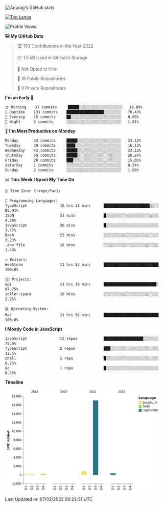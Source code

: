 ![Anurag's GitHub stats](https://github-readme-stats.vercel.app/api?username=sufiane&theme=dark&show_icons=true&count_private=true)


[![Top Langs](https://github-readme-stats.vercel.app/api/top-langs/?username=sufiane&layout=compact)](https://github.com/anuraghazra/github-readme-stats)

<!--START_SECTION:waka-->
![Profile Views](http://img.shields.io/badge/Profile%20Views-2-blue)

**🐱 My GitHub Data** 

> 🏆 163 Contributions in the Year 2022
 > 
> 📦 1.5 kB Used in GitHub's Storage 
 > 
> 🚫 Not Opted to Hire
 > 
> 📜 18 Public Repositories 
 > 
> 🔑 0 Private Repositories  
 > 
**I'm an Early 🐤** 

```text
🌞 Morning    37 commits     █████░░░░░░░░░░░░░░░░░░░░   19.89% 
🌆 Daytime    131 commits    █████████████████░░░░░░░░   70.43% 
🌃 Evening    15 commits     ██░░░░░░░░░░░░░░░░░░░░░░░   8.06% 
🌙 Night      3 commits      ░░░░░░░░░░░░░░░░░░░░░░░░░   1.61%

```
📅 **I'm Most Productive on Monday** 

```text
Monday       43 commits     █████░░░░░░░░░░░░░░░░░░░░   23.12% 
Tuesday      30 commits     ████░░░░░░░░░░░░░░░░░░░░░   16.13% 
Wednesday    43 commits     █████░░░░░░░░░░░░░░░░░░░░   23.12% 
Thursday     39 commits     █████░░░░░░░░░░░░░░░░░░░░   20.97% 
Friday       28 commits     ███░░░░░░░░░░░░░░░░░░░░░░   15.05% 
Saturday     1 commits      ░░░░░░░░░░░░░░░░░░░░░░░░░   0.54% 
Sunday       2 commits      ░░░░░░░░░░░░░░░░░░░░░░░░░   1.08%

```


📊 **This Week I Spent My Time On** 

```text
⌚︎ Time Zone: Europe/Paris

💬 Programming Languages: 
TypeScript               10 hrs 11 mins      █████████████████████░░░░   85.91% 
JSON                     31 mins             █░░░░░░░░░░░░░░░░░░░░░░░░   4.38% 
JavaScript               26 mins             █░░░░░░░░░░░░░░░░░░░░░░░░   3.77% 
Bash                     23 mins             ░░░░░░░░░░░░░░░░░░░░░░░░░   3.23% 
.env file                10 mins             ░░░░░░░░░░░░░░░░░░░░░░░░░   1.43%

🔥 Editors: 
WebStorm                 11 hrs 52 mins      █████████████████████████   100.0%

🐱‍💻 Projects: 
api                      11 hrs 36 mins      ████████████████████████░   97.75% 
seller-space             16 mins             ░░░░░░░░░░░░░░░░░░░░░░░░░   2.25%

💻 Operating System: 
Mac                      11 hrs 52 mins      █████████████████████████   100.0%

```

**I Mostly Code in JavaScript** 

```text
JavaScript               12 repos            ██████████████████░░░░░░░   75.0% 
TypeScript               2 repos             ███░░░░░░░░░░░░░░░░░░░░░░   12.5% 
Shell                    1 repo              █░░░░░░░░░░░░░░░░░░░░░░░░   6.25% 
Go                       1 repo              █░░░░░░░░░░░░░░░░░░░░░░░░   6.25%

```


**Timeline**

![Chart not found](https://raw.githubusercontent.com/Sufiane/Sufiane/main/charts/bar_graph.png) 


 Last Updated on 07/02/2022 00:22:31 UTC
<!--END_SECTION:waka-->


<!--
**Sufiane/sufiane** is a ✨ _special_ ✨ repository because its `README.md` (this file) appears on your GitHub profile.

Here are some ideas to get you started:

- 🔭 I’m currently working on ...
- 🌱 I’m currently learning ...
- 👯 I’m looking to collaborate on ...
- 🤔 I’m looking for help with ...
- 💬 Ask me about ...
- 📫 How to reach me: ...
- 😄 Pronouns: ...
- ⚡ Fun fact: ...
-->
